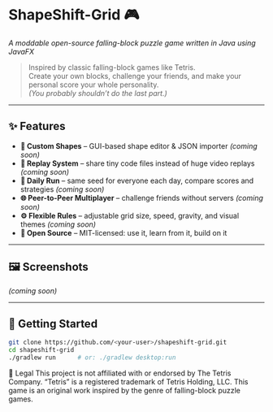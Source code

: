 # ShapeShift-Grid 🎮  
*A moddable open-source falling-block puzzle game written in Java using JavaFX*

> Inspired by classic falling-block games like Tetris.  
> Create your own blocks, challenge your friends, and make your personal score your whole personality.  
> *(You probably shouldn’t do the last part.)*

---

## ✨ Features

- **🧱 Custom Shapes** – GUI-based shape editor & JSON importer *(coming soon)*  
- **🔁 Replay System** – share tiny code files instead of huge video replays *(coming soon)*  
- **📅 Daily Run** – same seed for everyone each day, compare scores and strategies *(coming soon)*  
- **🌐 Peer-to-Peer Multiplayer** – challenge friends without servers *(coming soon)*  
- **⚙️ Flexible Rules** – adjustable grid size, speed, gravity, and visual themes *(coming soon)*  
- **🪪 Open Source** – MIT-licensed: use it, learn from it, build on it

---

## 🖼️ Screenshots

*(coming soon)*

---

## 🚀 Getting Started

```bash
git clone https://github.com/<your-user>/shapeshift-grid.git
cd shapeshift-grid
./gradlew run      # or: ./gradlew desktop:run
```

📜 Legal
This project is not affiliated with or endorsed by The Tetris Company.
“Tetris” is a registered trademark of Tetris Holding, LLC.
This game is an original work inspired by the genre of falling-block puzzle games.

